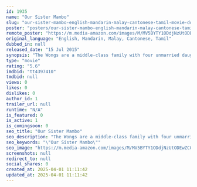 ```yaml
---
id: 1935
name: "Our Sister Mambo"
slug: "our-sister-mambo-english-mandarin-malay-cantonese-tamil-movie-download"
poster: "posters/our-sister-mambo-english-mandarin-malay-cantonese-tamil-2015.jpg"
remote_poster: "https://m.media-amazon.com/images/M/MV5BYTY1ODdjNzUtODEwZC00ZTZkLWI3OTYtZGZjNTc1YmRlNjQ2XkEyXkFqcGdeQXVyMjg0MTI5NzQ@._V1_SX300.jpg"
original_language: "English, Mandarin, Malay, Cantonese, Tamil"
dubbed_in: null
released_date: "15 Jul 2015"
synopsis: "The Wongs are a middle-class family with four unmarried daughters. The father acts as the glue while Mambo, the third daughter and the protagonist, tries to get her sisters hitched."
type: "movie"
rating: "5.6"
imdbid: "tt4397410"
tmdbid: null
views: 0
likes: 0
dislikes: 0
author_id: 1
trailer_url: null
runtime: "N/A"
is_featured: 0
is_active: 1
is_comingsoon: 0
seo_title: "Our Sister Mambo"
seo_description: "The Wongs are a middle-class family with four unmarried daughters. The father acts as the glue while Mambo, the third daughter and the protagonist, tries to get her sisters hitched."
seo_keywords: "\"Our Sister Mambo\""
seo_image: "https://m.media-amazon.com/images/M/MV5BYTY1ODdjNzUtODEwZC00ZTZkLWI3OTYtZGZjNTc1YmRlNjQ2XkEyXkFqcGdeQXVyMjg0MTI5NzQ@._V1_SX300.jpg"
screenshots: null
redirect_to: null
social_shares: 0
created_at: 2025-04-01 11:11:42
updated_at: 2025-04-01 11:11:42
---
```


